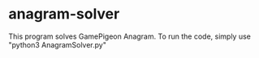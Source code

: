 # anagram-solver
This program solves GamePigeon Anagram. To run the code, simply use "python3 AnagramSolver.py"
